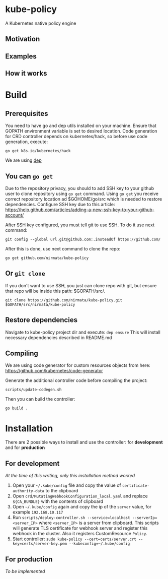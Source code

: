# kube-policy
A Kubernetes native policy engine

## Motivation

## Examples

## How it works

# Build

## Prerequisites

You need to have go and dep utils installed on your machine.
Ensure that GOPATH environment variable is set to desired location.
Code generation for CRD controller depends on kubernetes/hack, so before use code generation, execute:

`go get k8s.io/kubernetes/hack`

We are using [dep](https://github.com/golang/dep)

## You can `go get`

Due to the repository privacy, you should to add SSH key to your github user to clone repository using `go get` command.
Using `go get` you receive correct repository location ad $GOHOME/go/src which is needed to restore dependencies.
Configure SSH key due to this article: https://help.github.com/articles/adding-a-new-ssh-key-to-your-github-account/

After SSH key configured, you must tell git to use SSH. To do it use next command:

`git config --global url.git@github.com:.insteadOf https://github.com/`

After this is done, use next command to clone the repo:

`go get github.com/nirmata/kube-policy`

## Or `git clone`

If you don't want to use SSH, you just can clone repo with git, but ensure that repo will be inside this path: $GOPATH/src/.

`git clone https://github.com/nirmata/kube-policy.git $GOPATH/src/nirmata/kube-policy`

## Restore dependencies

Navigate to kube-policy project dir and execute:
`dep ensure`
This will install necessary dependencies described in README.md

## Compiling

We are using code generator for custom resources objects from here: https://github.com/kubernetes/code-generator

Generate the additional controller code before compiling the project:

`scripts/update-codegen.sh`

Then you can build the controller:

`go build .`

# Installation

There are 2 possible ways to install and use the controller: for **development** and for **production**

## For development

_At the time of this writing, only this installation method worked_

1. Open your `~/.kube/config` file and copy the value of `certificate-authority-data` to the clipboard
2. Open `crd/MutatingWebhookConfiguration_local.yaml` and replace `${CA_BUNDLE}` with the contents of clipboard
3. Open `~/.kube/config` again and copy the ip of the `server` value, for example `192.168.10.117`
4. Run `scripts/deploy-controller.sh --service=localhost --serverIp=<server_IP>` where `<server_IP>` is a server from clipboard. This scripts will generate TLS certificate for webhook server and register this webhook in the cluster. Also it registers CustomResource `Policy`.
5. Start controller: `sudo kube-policy --cert=certs/server.crt --key=certs/server-key.pem --kubeconfig=~/.kube/config`

## For production

_To be implemented_